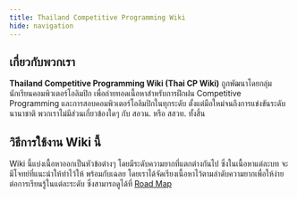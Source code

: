 ```yaml
---
title: Thailand Competitive Programming Wiki
hide: navigation
---
```


## เกี่ยวกับพวกเรา

**Thailand Competitive Programming Wiki (Thai CP Wiki)** ถูกพัฒนาโดยกลุ่มนักเรียนคอมพิวเตอร์โอลิมปิก เพื่อถ่ายทอดเนื้อหาสำหรับการฝึกฝน Competitive Programming และการสอบคอมพิวเตอร์โอลิมปิกในทุกระดับ ตั้งแต่มือใหม่จนถึงการแข่งขันระดับนานาชาติ พวกเราไม่มีส่วนเกี่ยวข้องใดๆ กับ สอวน. หรือ สสวท. ทั้งสิ้น

## วิธีการใช้งาน Wiki นี้

Wiki นี้แบ่งเนื้อหาออกเป็นหัวข้อต่างๆ โดยมีระดับความยากที่แตกต่างกันไป ซึ่งในเนื้อหาแต่ละบท จะมีโจทย์ที่แนะนำให้ทำไว้ให้ พร้อมกับเฉลย โดยเราได้จัดเรียงเนื้อหาไว้ตามลำดับความยากเพื่อให้ง่ายต่อการเรียนรู้ในแต่ละระดับ ซึ่งสามารถดูได้ที่ [Road Map](/roadmap/basic)
